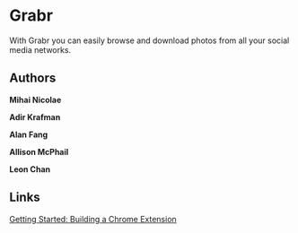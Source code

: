 Grabr
=====

With Grabr you can easily browse and download photos from all your social media networks.

## Authors

**Mihai Nicolae**

**Adir Krafman**

**Alan Fang**

**Allison McPhail**

**Leon Chan**

## Links

[Getting Started: Building a Chrome Extension](https://developer.chrome.com/extensions/getstarted.html)
